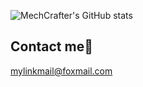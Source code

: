 ![MechCrafter's GitHub stats](https://github-readme-stats.vercel.app/api?username=MechCrafter&show_icons=true&hide=stars)

Contact me📮
---

mylinkmail@foxmail.com
